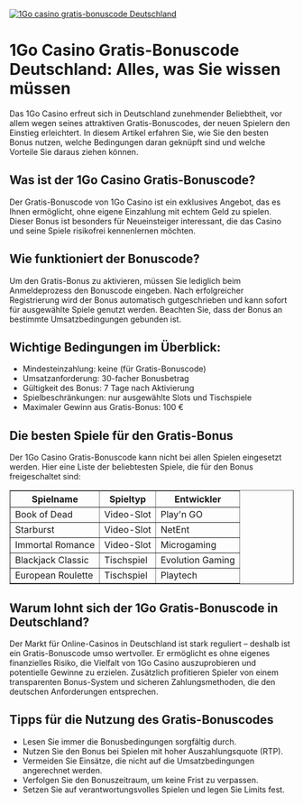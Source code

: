 [![1Go casino gratis-bonuscode Deutschland](https://123-caf.pages.dev/gitsignup.png)](https://vrmoo.ru/Bt82HjjY)

<h1>1Go Casino Gratis-Bonuscode Deutschland: Alles, was Sie wissen müssen</h1>  <p>Das 1Go Casino erfreut sich in Deutschland zunehmender Beliebtheit, vor allem wegen seines attraktiven Gratis-Bonuscodes, der neuen Spielern den Einstieg erleichtert. In diesem Artikel erfahren Sie, wie Sie den besten Bonus nutzen, welche Bedingungen daran geknüpft sind und welche Vorteile Sie daraus ziehen können.</p>  <h2>Was ist der 1Go Casino Gratis-Bonuscode?</h2> <p>Der Gratis-Bonuscode von 1Go Casino ist ein exklusives Angebot, das es Ihnen ermöglicht, ohne eigene Einzahlung mit echtem Geld zu spielen. Dieser Bonus ist besonders für Neueinsteiger interessant, die das Casino und seine Spiele risikofrei kennenlernen möchten.</p>  <h2>Wie funktioniert der Bonuscode?</h2> <p>Um den Gratis-Bonus zu aktivieren, müssen Sie lediglich beim Anmeldeprozess den Bonuscode eingeben. Nach erfolgreicher Registrierung wird der Bonus automatisch gutgeschrieben und kann sofort für ausgewählte Spiele genutzt werden. Beachten Sie, dass der Bonus an bestimmte Umsatzbedingungen gebunden ist.</p>  <h2>Wichtige Bedingungen im Überblick:</h2> <ul>   <li>Mindesteinzahlung: keine (für Gratis-Bonuscode)</li>   <li>Umsatzanforderung: 30-facher Bonusbetrag</li>   <li>Gültigkeit des Bonus: 7 Tage nach Aktivierung</li>   <li>Spielbeschränkungen: nur ausgewählte Slots und Tischspiele</li>   <li>Maximaler Gewinn aus Gratis-Bonus: 100 €</li> </ul>  <h2>Die besten Spiele für den Gratis-Bonus</h2> <p>Der 1Go Casino Gratis-Bonuscode kann nicht bei allen Spielen eingesetzt werden. Hier eine Liste der beliebtesten Spiele, die für den Bonus freigeschaltet sind:</p>  <table border="1" cellpadding="8" cellspacing="0">   <thead>     <tr>       <th>Spielname</th>       <th>Spieltyp</th>       <th>Entwickler</th>     </tr>   </thead>   <tbody>     <tr>       <td>Book of Dead</td>       <td>Video-Slot</td>       <td>Play'n GO</td>     </tr>     <tr>       <td>Starburst</td>       <td>Video-Slot</td>       <td>NetEnt</td>     </tr>     <tr>       <td>Immortal Romance</td>       <td>Video-Slot</td>       <td>Microgaming</td>     </tr>     <tr>       <td>Blackjack Classic</td>       <td>Tischspiel</td>       <td>Evolution Gaming</td>     </tr>     <tr>       <td>European Roulette</td>       <td>Tischspiel</td>       <td>Playtech</td>     </tr>   </tbody> </table>  <h2>Warum lohnt sich der 1Go Gratis-Bonuscode in Deutschland?</h2> <p>Der Markt für Online-Casinos in Deutschland ist stark reguliert – deshalb ist ein Gratis-Bonuscode umso wertvoller. Er ermöglicht es ohne eigenes finanzielles Risiko, die Vielfalt von 1Go Casino auszuprobieren und potentielle Gewinne zu erzielen. Zusätzlich profitieren Spieler von einem transparenten Bonus-System und sicheren Zahlungsmethoden, die den deutschen Anforderungen entsprechen.</p>  <h2>Tipps für die Nutzung des Gratis-Bonuscodes</h2> <ul>   <li>Lesen Sie immer die Bonusbedingungen sorgfältig durch.</li>   <li>Nutzen Sie den Bonus bei Spielen mit hoher Auszahlungsquote (RTP).</li>   <li>Vermeiden Sie Einsätze, die nicht auf die Umsatzbedingungen angerechnet werden.</li>   <li>Verfolgen Sie den Bonuszeitraum, um keine Frist zu verpassen.</li>   <li>Setzen Sie auf verantwortungsvolles Spielen und legen Sie Limits fest.</li> </ul>